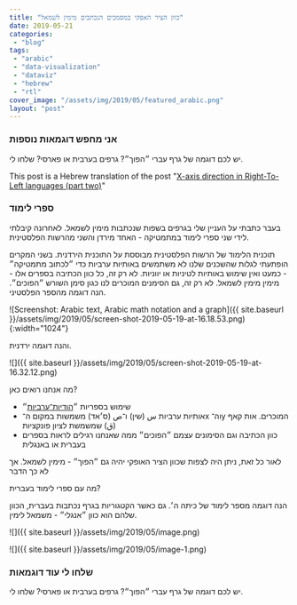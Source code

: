 ```yaml
---
title: "כוון הציר האפקי במסמכים הנכתבים מימין לשמאל"
date: 2019-05-21
categories: 
 - "blog"
tags: 
 - "arabic"
 - "data-visualization"
 - "dataviz"
 - "hebrew"
 - "rtl"
cover_image: "/assets/img/2019/05/featured_arabic.png"
layout: "post"
---
```


### אני מחפש דוגמאות נוספות

יש לכם דוגמה של גרף עברי ״הפוך״? גרפים בערבית או פארסי? שלחו לי.

This post is a Hebrew translation of the post "[X-axis direction in Right-To-Left languages (part two)](https://gorelik.net/2019/05/19/x-axis-direction-in-right-to-left-languages-part-two/)"

<!--more-->

### ספרי לימוד

בעבר כתבתי על העניין שלי בגרפים בשפות שנכתבות מימין לשמאל. לאחרונה קיבלתי לידי שני ספרי לימוד במתמטיקה - האחד מירדן והשני מהרשות הפלסטינית.

תוכנית הלימוד של הרשות הפלסטינית מבוססת על התוכנית הירדנית. בשני המקרים הופתעתי לגלות שהשכנים שלנו לא משתמשים באותיות ערביות כדי ״לכתוב מתמטיקה״ - כמעט ואין שימוש באותיות לטיניות או יווניות. לא רק זה, כל כוון הכתיבה בספרים אלו - מימין מימין לשמאל. לא רק זה, גם הסימנים המוכרים לנו כגון סימן השורש ״הפוכים״. הנה דוגמה מהספר הפלסטיני.

![Screenshot: Arabic text, Arabic math notation and a graph]({{ site.baseurl }}/assets/img/2019/05/screen-shot-2019-05-19-at-16.18.53.png){:width="1024"}

והנה דוגמה ירדנית.

![]({{ site.baseurl }}/assets/img/2019/05/screen-shot-2019-05-19-at-16.32.12.png)

מה אנחנו רואים כאן?

* שימוש בספריות ״[הודיות־ערביות](https://he.wikipedia.org/wiki/%D7%A1%D7%A4%D7%A8%D7%95%D7%AA_%D7%94%D7%95%D7%93%D7%99%D7%95%D7%AA-%D7%A2%D7%A8%D7%91%D7%99%D7%95%D7%AA)״  
* אותיות ערביות س (שין) ו־ص (ס׳אד) משמשות במקום ה־x וה־y המוכרים. 
אות קאף (ق) שמשמשת לציון פונקציות  
* כוון הכתיבה וגם הסימונים עצמם ״הפוכים״ ממה שאנחנו רגילים לראות בספרים בעברית או באנגלית

לאור כל זאת, ניתן היה לצפות שכוון הציר האופקי יהיה גם ״הפוך״ - מימין לשמאל. אך לא כך הדבר

מה עם ספרי לימוד בעברית?

הנה דוגמה מספר לימוד של כיתה ה׳. גם כאשר הקטגוריות בגרף נכתבות בעברית, הכוון שלהם הוא כוון ״אנגלי״ - משמאל לימין.

![]({{ site.baseurl }}/assets/img/2019/05/image.png)

![]({{ site.baseurl }}/assets/img/2019/05/image-1.png)

### שלחו לי עוד דוגמאות

יש לכם דוגמה של גרף עברי ״הפוך״? גרפים בערבית או פארסי? שלחו לי.

 

